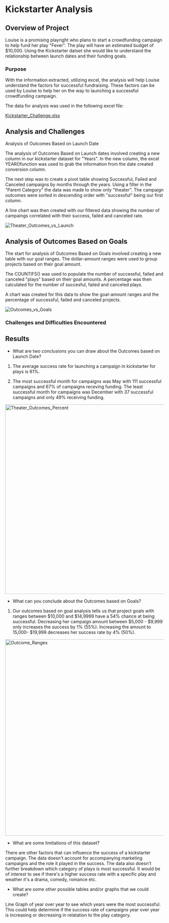 # Kickstarter Analysis


## Overview of Project

Louise is a promising playright who plans to start a crowdfunding campaign to help fund her play "Fever".  The play will have an estimated budget of $10,000.  Using the Kickstarter datset she would like to understand the relationship between launch dates and their funding goals.

### Purpose

With the information extracted, utilizing excel, the analysis will help Louise understand the factors for successful fundraising.  These factors can be used by Louise to help her on the way to launching a successful crowdfunding campaign.

The data for analysis was used in the following excel file:

[Kickstarter_Challenge.xlsx](https://github.com/mfreel14/kickstarter-analysis/files/6719491/Kickstarter_Challenge.xlsx)

## Analysis and Challenges

Analysis of Outcomes Based on Launch Date

The analysis of Outcomes Based on Launch dates involved creating a new column in our kickstarter dataset for "Years".  In the new column, the excel YEAR()function was used to grab the information from the date created conversion column.  

The next step was to create a pivot table showing Successful, Failed and Canceled campaigns by months through the years.  Using a filter in the "Parent Category" the data was made to show only "theater".  The campaign outcomes were sorted in descending order with "successful" being our first column.  

A line chart was then created with our filtered data showing the number of campaings correlated with their success, failed and canceled rate.

![Theater_Outcomes_vs_Launch](https://user-images.githubusercontent.com/691355/123500475-55a8a780-d60c-11eb-9408-04ef23de0874.png)

## Analysis of Outcomes Based on Goals

The start for analysis of Outcomes Based on Goals involved creating a new table with our goal ranges.  The dollar-amount ranges were used to group projects based on their goal amount.

The COUNTIFS() was used to populate the number of successful, failed and canceled "plays" based on their goal amounts.  A percentage was then calculated for the number of succesful, failed and canceled plays.

A chart was created for this data to show the goal-amount ranges and the percentage of successful, failed and canceled projects.

![Outcomes_vs_Goals](https://user-images.githubusercontent.com/691355/123500528-be901f80-d60c-11eb-90ea-96d9fbc8ba24.png)

### Challenges and Difficulties Encountered



## Results

- What are two conclusions you can draw about the Outcomes based on Launch Date?

1.  The average success rate for launching a campaign in kickstarter for plays is 61%.

2.  The most successful month for campaigns was May with 111 successful campaigns and 67% of campaigns receving funding.  The least      successful month for campaigns was December with 37 successful campaigns and only 49% receiving funding.

<img width="602" alt="Theater_Outcomes_Percent" src="https://user-images.githubusercontent.com/691355/123500640-9654f080-d60d-11eb-8038-b8f1959ac843.png">


- What can you conclude about the Outcomes based on Goals?

1. Our outcomes based on goal analysis tells us that project goals with ranges between $10,000 and $14,9999 have a 54% chance at being successful.  Decreasing her campaign amount between $5,000 - $9,999 only increases the success by 1% (55%).  Increasing the amount to 15,000- $19,999 decreases her success rate by 4% (50%).

<img width="624" alt="Outcome_Ranges" src="https://user-images.githubusercontent.com/691355/123500649-a1a81c00-d60d-11eb-9012-55ee8cd5fcf6.png">

- What are some limitations of this dataset?

There are other factors that can influence the success of a kickstarter campaign.  The data doesn't account for accompanying marketing campaigns and the role it played in the success.  The data also doesn't further breakdown which category of plays is most successful.  It would be of interest to see if there's a higher success rate with a specific play and weather it's a drama, comedy, romance etc.

- What are some other possible tables and/or graphs that we could create?

Line Graph of year over year to see which years were the most successful.  This could help determine if the success rate of campaigns year over year is increasing or decreasing in relatation to the play category.

